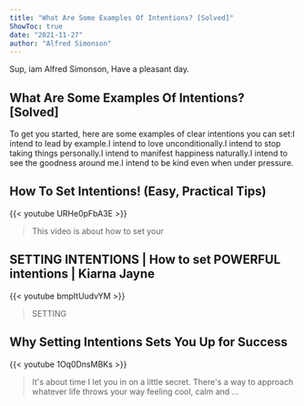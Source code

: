 ```yaml
---
title: "What Are Some Examples Of Intentions? [Solved]"
ShowToc: true 
date: "2021-11-27"
author: "Alfred Simonson" 
---
```


Sup, iam Alfred Simonson, Have a pleasant day.
## What Are Some Examples Of Intentions? [Solved]
To get you started, here are some examples of clear intentions you can set:I intend to lead by example.I intend to love unconditionally.I intend to stop taking things personally.I intend to manifest happiness naturally.I intend to see the goodness around me.I intend to be kind even when under pressure.

## How To Set Intentions! (Easy, Practical Tips)
{{< youtube URHe0pFbA3E >}}
>This video is about how to set your 

## SETTING INTENTIONS | How to set POWERFUL intentions | Kiarna Jayne
{{< youtube bmpItUudvYM >}}
>SETTING 

## Why Setting Intentions Sets You Up for Success
{{< youtube 1Oq0DnsMBKs >}}
>It's about time I let you in on a little secret. There's a way to approach whatever life throws your way feeling cool, calm and ...


